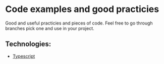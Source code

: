 # Code examples and good practicies

Good and useful practicies and pieces of code.
Feel free to go through branches pick one and use in your project.

## Technologies:

<!-- - [React Native](https://github.com/AlbertArakelyan/code-examples-and-good-practices/tree/react-native) -->
- [Typescript](https://github.com/AlbertArakelyan/code-examples-and-good-practices/tree/typescript)
